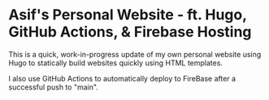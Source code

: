 # Asif's Personal Website - ft. Hugo, GitHub Actions, & Firebase Hosting

This is a quick, work-in-progress update of my own personal website using Hugo to statically build websites quickly using HTML templates.

I also use GitHub Actions to automatically deploy to FireBase after a successful push to "main".
